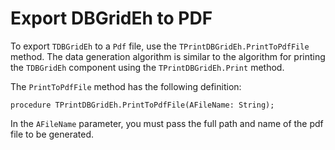 # Export DBGridEh to PDF


To export `TDBGridEh` to a `Pdf` file, use the `TPrintDBGridEh.PrintToPdfFile` method. The data generation algorithm is similar to the algorithm for printing the `TDBGridEh` component using the `TPrintDBGridEh.Print` method.

The `PrintToPdfFile` method has the following definition:

`procedure TPrintDBGridEh.PrintToPdfFile(AFileName: String);`

In the `AFileName` parameter, you must pass the full path and name of the pdf file to be generated.

